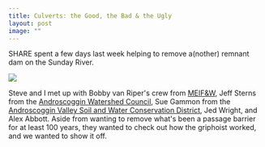 ```yaml
---
title: Culverts: the Good, the Bad & the Ugly
layout: post
image: ""
---
```

SHARE spent a few days last week helping to remove a(nother) remnant dam on the Sunday River. 

![](https://s3.amazonaws.com/salmonhabitat.org/posts/sundayRiver-good_morning.png)

Steve and I met up with Bobby van Riper's crew from [MEIF&W](http://www.maine.gov/ifw/), Jeff Sterns from the [Androscoggin Watershed Council](http://arwc.camp7.org/), Sue Gammon from the [Androscoggin Valley Soil and  Water Conservation District](http://www.androscogginswcd.org/), Jed Wright, and Alex Abbott. Aside from wanting to remove what's been a passage barrier for at least 100 years, they wanted to check out how the griphoist worked, and we wanted to show it off.

<!-- delete above -->

